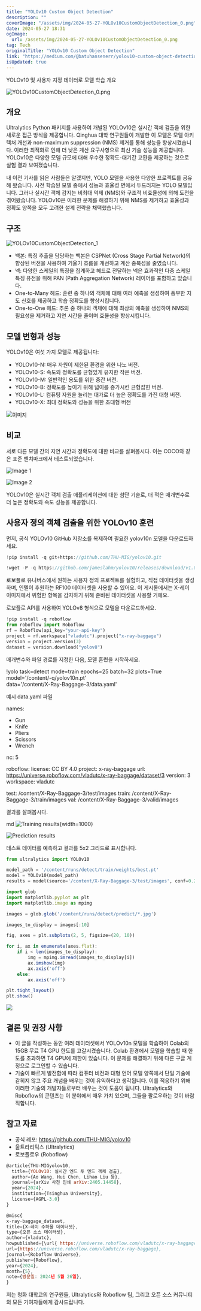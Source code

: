 ```yaml
---
title: "YOLOv10 Custom Object Detection"
description: ""
coverImage: "/assets/img/2024-05-27-YOLOv10CustomObjectDetection_0.png"
date: 2024-05-27 18:31
ogImage:
  url: /assets/img/2024-05-27-YOLOv10CustomObjectDetection_0.png
tag: Tech
originalTitle: "YOLOv10 Custom Object Detection"
link: "https://medium.com/@batuhansenerr/yolov10-custom-object-detection-bd7298ddbfd3"
isUpdated: true
---
```


YOLOv10 및 사용자 지정 데이터로 모델 학습 개요

![YOLOv10CustomObjectDetection_0.png](/assets/img/2024-05-27-YOLOv10CustomObjectDetection_0.png)

## 개요

Ultralytics Python 패키지를 사용하여 개발된 YOLOv10은 실시간 객체 검출을 위한 새로운 접근 방식을 제공합니다. Qinghua 대학 연구원들이 개발한 이 모델은 모델 아키텍처 개선과 non-maximum suppression (NMS) 제거를 통해 성능을 향상시켰습니다. 이러한 최적화로 인해 더 낮은 계산 요구사항으로 최신 기술 성능을 제공합니다. YOLOv10은 다양한 모델 규모에 대해 우수한 정확도-대기간 교환을 제공하는 것으로 실험 결과 보여졌습니다.

<!-- seedividend - 사각형 -->

<ins class="adsbygoogle"
     style="display:block"
     data-ad-client="ca-pub-4877378276818686"
     data-ad-slot="1898504329"
     data-ad-format="auto"
     data-full-width-responsive="true"></ins>

<script>
     (adsbygoogle = window.adsbygoogle || []).push({});
</script>

내 이전 기사를 읽은 사람들은 알겠지만, YOLO 모델을 사용한 다양한 프로젝트를 공유해 왔습니다. 사전 학습된 모델 중에서 성능과 효율성 면에서 두드러지는 YOLO 모델입니다. 그러나 실시간 객체 감지는 비최대 억제 (NMS)와 구조적 비효율성에 의해 도전을 겪어왔습니다. YOLOv10은 이러한 문제를 해결하기 위해 NMS를 제거하고 효율성과 정확도 양쪽을 모두 고려한 설계 전략을 채택했습니다.

## 구조

![YOLOv10CustomObjectDetection_1](/assets/img/2024-05-27-YOLOv10CustomObjectDetection_1.png)

- 백본: 특징 추출을 담당하는 백본은 CSPNet (Cross Stage Partial Network)의 향상된 버전을 사용하여 기울기 흐름을 개선하고 계산 중복성을 줄였습니다.
- 넥: 다양한 스케일의 특징을 집계하고 헤드로 전달하는 넥은 효과적인 다중 스케일 특징 퓨전을 위해 PAN (Path Aggregation Network) 레이어를 포함하고 있습니다.
- One-to-Many 헤드: 훈련 중 하나의 객체에 대해 여러 예측을 생성하여 풍부한 지도 신호를 제공하고 학습 정확도를 향상시킵니다.
- One-to-One 헤드: 추론 중 하나의 객체에 대해 최상의 예측을 생성하여 NMS의 필요성을 제거하고 지연 시간을 줄이며 효율성을 향상시킵니다.

<!-- seedividend - 사각형 -->

<ins class="adsbygoogle"
     style="display:block"
     data-ad-client="ca-pub-4877378276818686"
     data-ad-slot="1898504329"
     data-ad-format="auto"
     data-full-width-responsive="true"></ins>

<script>
     (adsbygoogle = window.adsbygoogle || []).push({});
</script>

## 모델 변형과 성능

YOLOv10은 여섯 가지 모델로 제공됩니다:

- YOLOv10-N: 매우 자원이 제한된 환경을 위한 나노 버전.
- YOLOv10-S: 속도와 정확도를 균형있게 유지한 작은 버전.
- YOLOv10-M: 일반적인 용도를 위한 중간 버전.
- YOLOv10-B: 정확도를 높이기 위해 넓이를 증가시킨 균형잡힌 버전.
- YOLOv10-L: 컴퓨팅 자원을 늘리는 대가로 더 높은 정확도를 가진 대형 버전.
- YOLOv10-X: 최대 정확도와 성능을 위한 초대형 버전

![이미지](/assets/img/2024-05-27-YOLOv10CustomObjectDetection_2.png)

<!-- seedividend - 사각형 -->

<ins class="adsbygoogle"
     style="display:block"
     data-ad-client="ca-pub-4877378276818686"
     data-ad-slot="1898504329"
     data-ad-format="auto"
     data-full-width-responsive="true"></ins>

<script>
     (adsbygoogle = window.adsbygoogle || []).push({});
</script>

## 비교

서로 다른 모델 간의 지연 시간과 정확도에 대한 비교를 살펴봅시다. 이는 COCO와 같은 표준 벤치마크에서 테스트되었습니다.

![Image 1](/assets/img/2024-05-27-YOLOv10CustomObjectDetection_3.png)

![Image 2](/assets/img/2024-05-27-YOLOv10CustomObjectDetection_4.png)

<!-- seedividend - 사각형 -->

<ins class="adsbygoogle"
     style="display:block"
     data-ad-client="ca-pub-4877378276818686"
     data-ad-slot="1898504329"
     data-ad-format="auto"
     data-full-width-responsive="true"></ins>

<script>
     (adsbygoogle = window.adsbygoogle || []).push({});
</script>

YOLOv10은 실시간 객체 검출 애플리케이션에 대한 첨단 기술로, 더 적은 매개변수로 더 높은 정확도와 속도 성능을 제공합니다.

## 사용자 정의 객체 검출을 위한 YOLOv10 훈련

먼저, 공식 YOLOv10 GitHub 저장소를 복제하여 필요한 yolov10n 모델을 다운로드하세요.

```js
!pip install -q git+https://github.com/THU-MIG/yolov10.git

!wget -P -q https://github.com/jameslahm/yolov10/releases/download/v1.0/yolov10n.pt
```

<!-- seedividend - 사각형 -->

<ins class="adsbygoogle"
     style="display:block"
     data-ad-client="ca-pub-4877378276818686"
     data-ad-slot="1898504329"
     data-ad-format="auto"
     data-full-width-responsive="true"></ins>

<script>
     (adsbygoogle = window.adsbygoogle || []).push({});
</script>

로보플로 유니버스에서 원하는 사용자 정의 프로젝트를 실험하고, 직접 데이터셋을 생성하며, 인텔이 후원하는 RF100 데이터셋을 사용할 수 있어요. 이 게시물에서는 X-레이 이미지에서 위험한 항목을 감지하기 위해 준비된 데이터셋을 사용할 거에요.

로보플로 API를 사용하여 YOLOv8 형식으로 모델을 다운로드하세요.

```python
!pip install -q roboflow
from roboflow import Roboflow
rf = Roboflow(api_key="your-api-key")
project = rf.workspace("vladutc").project("x-ray-baggage")
version = project.version(3)
dataset = version.download("yolov8")
```

매개변수와 파일 경로를 지정한 다음, 모델 훈련을 시작하세요.

<!-- seedividend - 사각형 -->

<ins class="adsbygoogle"
     style="display:block"
     data-ad-client="ca-pub-4877378276818686"
     data-ad-slot="1898504329"
     data-ad-format="auto"
     data-full-width-responsive="true"></ins>

<script>
     (adsbygoogle = window.adsbygoogle || []).push({});
</script>

!yolo task=detect mode=train epochs=25 batch=32 plots=True \
model='/content/-q/yolov10n.pt' \
data='/content/X-Ray-Baggage-3/data.yaml'

예시 data.yaml 파일

names:

- Gun
- Knife
- Pliers
- Scissors
- Wrench

nc: 5

roboflow:
license: CC BY 4.0
project: x-ray-baggage
url: https://universe.roboflow.com/vladutc/x-ray-baggage/dataset/3
version: 3
workspace: vladutc

test: /content/X-Ray-Baggage-3/test/images
train: /content/X-Ray-Baggage-3/train/images
val: /content/X-Ray-Baggage-3/valid/images

결과를 살펴봅시다.

<!-- seedividend - 사각형 -->

<ins class="adsbygoogle"
     style="display:block"
     data-ad-client="ca-pub-4877378276818686"
     data-ad-slot="1898504329"
     data-ad-format="auto"
     data-full-width-responsive="true"></ins>

<script>
     (adsbygoogle = window.adsbygoogle || []).push({});
</script>

md
![Training results](/content/runs/detect/train/results.png){width=1000}

![Prediction results](/assets/img/2024-05-27-YOLOv10CustomObjectDetection_5.png)

테스트 데이터를 예측하고 결과를 5x2 그리드로 표시합니다.

```python
from ultralytics import YOLOv10

model_path = '/content/runs/detect/train/weights/best.pt'
model = YOLOv10(model_path)
results = model(source='/content/X-Ray-Baggage-3/test/images', conf=0.25, save=True)
```

<!-- seedividend - 사각형 -->

<ins class="adsbygoogle"
     style="display:block"
     data-ad-client="ca-pub-4877378276818686"
     data-ad-slot="1898504329"
     data-ad-format="auto"
     data-full-width-responsive="true"></ins>

<script>
     (adsbygoogle = window.adsbygoogle || []).push({});
</script>

```js
import glob
import matplotlib.pyplot as plt
import matplotlib.image as mpimg

images = glob.glob('/content/runs/detect/predict/*.jpg')

images_to_display = images[:10]

fig, axes = plt.subplots(2, 5, figsize=(20, 10))

for i, ax in enumerate(axes.flat):
    if i < len(images_to_display):
        img = mpimg.imread(images_to_display[i])
        ax.imshow(img)
        ax.axis('off')
    else:
        ax.axis('off')

plt.tight_layout()
plt.show()
```

<img src="/assets/img/2024-05-27-YOLOv10CustomObjectDetection_6.png" />

## 결론 및 권장 사항

- 이 글을 작성하는 동안 여러 데이터셋에서 YOLOv10n 모델을 학습하여 Colab의 15GB 무료 T4 GPU 한도를 고갈시켰습니다. Colab 환경에서 모델을 학습할 때 한도를 초과하면 T4 GPU에 제한이 있습니다. 이 문제를 해결하기 위해 다른 구글 계정으로 로그인할 수 있습니다.
- 기술이 빠르게 발전함에 따라 컴퓨터 비전과 대형 언어 모델 양쪽에서 단일 기술에 갇히지 않고 주요 개념을 배우는 것이 유익하다고 생각됩니다. 이를 적응하기 위해 이러한 기술의 개발자들로부터 배우는 것이 도움이 됩니다. Ultralytics와 Roboflow의 콘텐츠는 이 분야에서 매우 가치 있으며, 그들을 팔로우하는 것이 바람직합니다.

<!-- seedividend - 사각형 -->

<ins class="adsbygoogle"
     style="display:block"
     data-ad-client="ca-pub-4877378276818686"
     data-ad-slot="1898504329"
     data-ad-format="auto"
     data-full-width-responsive="true"></ins>

<script>
     (adsbygoogle = window.adsbygoogle || []).push({});
</script>

## 참고 자료

- 공식 레포: https://github.com/THU-MIG/yolov10
- 울트라리틱스 (Ultralytics)
- 로보플로우 (Roboflow)

```js
@article{THU-MIGyolov10,
  title={YOLOv10: 실시간 엔드 투 엔드 객체 검출},
  author={Ao Wang, Hui Chen, Lihao Liu 등},
  journal={arXiv 사전 인쇄 arXiv:2405.14458},
  year={2024},
  institution={Tsinghua University},
  license={AGPL-3.0}
}
```

```js
@misc{
x-ray-baggage_dataset,
title={X-레이 수하물 데이터셋},
type={오픈 소스 데이터셋},
author={vladutc},
howpublished={\url{ https://universe.roboflow.com/vladutc/x-ray-baggage }},
url={https://universe.roboflow.com/vladutc/x-ray-baggage},
journal={Roboflow Universe},
publisher={Roboflow},
year={2024},
month={5},
note={방문일: 2024년 5월 26일},
}
```

<!-- seedividend - 사각형 -->

<ins class="adsbygoogle"
     style="display:block"
     data-ad-client="ca-pub-4877378276818686"
     data-ad-slot="1898504329"
     data-ad-format="auto"
     data-full-width-responsive="true"></ins>

<script>
     (adsbygoogle = window.adsbygoogle || []).push({});
</script>

저는 청화 대학교의 연구원들, Ultralytics와 Roboflow 팀, 그리고 오픈 소스 커뮤니티의 모든 기여자들에게 감사드립니다.
